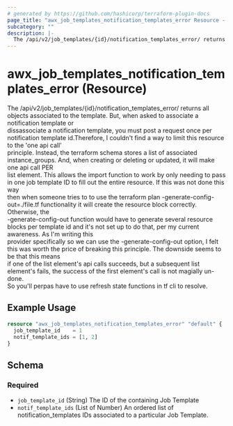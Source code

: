 ```yaml
---
# generated by https://github.com/hashicorp/terraform-plugin-docs
page_title: "awx_job_templates_notification_templates_error Resource - awx"
subcategory: ""
description: |-
  The /api/v2/job_templates/{id}/notification_templates_error/ returns all objects associated to the template. But, when asked to associate a notification template or dissassociate a notification template, you must post a request once per notification template id.Therefore, I couldn't find a way to limit this resource to the 'one api call' principle. Instead, the terraform schema stores a list of associated instance_groups. And, when creating or deleting or updated, it will make one api call PER list element. This allows the import function to work by only needing to pass in one job template ID to fill out the entire resource. If this was not done this way then when someone tries to to use the terraform plan -generate-config-out=./file.tf functionality it will create the resource block correctly. Otherwise, the -generate-config-out function would have to generate several resource blocks per template id and it's not set up to do that, per my current awareness. As I'm writing this provider specifically so we can use the -generate-config-out option, I felt this was worth the price of breaking this principle. The downside seems to be that this means if one of the list element's api calls succeeds, but a subsequent list element's fails, the success of the first element's call is not magially un-done. So you'll perpas have to use refresh state functions in tf cli to resolve.
---
```


# awx_job_templates_notification_templates_error (Resource)

The /api/v2/job_templates/{id}/notification_templates_error/ returns all objects associated to the template. But, when asked to associate a notification template or \
                              dissassociate a notification template, you must post a request once per notification template id.Therefore, I couldn't find a way to limit this resource to the 'one api call' \
                              principle. Instead, the terraform schema stores a list of associated instance_groups. And, when creating or deleting or updated, it will make one api call PER \
                              list element. This allows the import function to work by only needing to pass in one job template ID to fill out the entire resource. If this was not done this way \
                              then when someone tries to to use the terraform plan -generate-config-out=./file.tf functionality it will create the resource block correctly. Otherwise, the \
                              -generate-config-out function would have to generate several resource blocks per template id and it's not set up to do that, per my current awareness. As I'm writing this \
                              provider specifically so we can use the -generate-config-out option, I felt this was worth the price of breaking this principle. The downside seems to be that this means \
							  if one of the list element's api calls succeeds, but a subsequent list element's fails, the success of the first element's call is not magially un-done. \
							  So you'll perpas have to use refresh state functions in tf cli to resolve.

## Example Usage

```terraform
resource "awx_job_templates_notification_templates_error" "default" {
  job_template_id    = 1
  notif_template_ids = [1, 2]
}
```

<!-- schema generated by tfplugindocs -->
## Schema

### Required

- `job_template_id` (String) The ID of the containing Job Template
- `notif_template_ids` (List of Number) An ordered list of notification_templates IDs associated to a particular Job Template.
